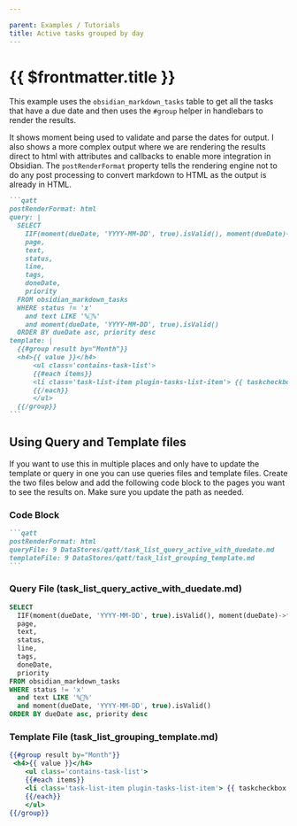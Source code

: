 ```yaml
---

parent: Examples / Tutorials
title: Active tasks grouped by day
---
```

# {{ $frontmatter.title }}

This example uses the `obsidian_markdown_tasks` table to get all the tasks that have a due date and then uses the `#group` helper in handlebars to render the results.

It shows moment being used to validate and parse the dates for output. I also shows a more complex output where we are rendering the results direct to html with attributes and callbacks to enable more integration in Obsidian. The `postRenderFormat` property tells the rendering engine not to do any post processing to convert markdown to HTML as the output is already in HTML.

````markdown
```qatt
postRenderFormat: html
query: |
  SELECT
    IIF(moment(dueDate, 'YYYY-MM-DD', true).isValid(), moment(dueDate)->format("MMMM Do, YYYY"), 'No Due Date') AS Month,
    page,
    text,
    status,
    line,
    tags,
    doneDate,
    priority
  FROM obsidian_markdown_tasks
  WHERE status != 'x'
    and text LIKE '%📜%'
    and moment(dueDate, 'YYYY-MM-DD', true).isValid()
  ORDER BY dueDate asc, priority desc
template: |
  {{#group result by="Month"}}
  <h4>{{ value }}</h4>
      <ul class='contains-task-list'>
      {{#each items}}
      <li class='task-list-item plugin-tasks-list-item'> {{ taskcheckbox this }} {{#if (isHighPriority priority)}}<strong>{{/if}} {{#micromark inline="true"}} {{text}} [[{{page}}|📝]] {{/micromark}} {{#if (isHighPriority priority)}}</strong>{{/if}}</li>
      {{/each}}
      </ul>
  {{/group}}
```
````

## Using Query and Template files

If you want to use this in multiple places and only have to update the template or query in one you can use queries files and template files. Create the two files below and add the following code block to the pages you want to see the results on. Make sure you update the path as needed.

### Code Block

````markdown
```qatt
postRenderFormat: html
queryFile: 9 DataStores/qatt/task_list_query_active_with_duedate.md
templateFile: 9 DataStores/qatt/task_list_grouping_template.md
```
````

### Query File (task_list_query_active_with_duedate.md)

```sql
SELECT
  IIF(moment(dueDate, 'YYYY-MM-DD', true).isValid(), moment(dueDate)->format("MMMM Do, YYYY"), 'No Due Date') AS Month,
  page,
  text,
  status,
  line,
  tags,
  doneDate,
  priority
FROM obsidian_markdown_tasks
WHERE status != 'x'
  and text LIKE '%📜%'
  and moment(dueDate, 'YYYY-MM-DD', true).isValid()
ORDER BY dueDate asc, priority desc
```

### Template File (task_list_grouping_template.md)
```handlebars
{{#group result by="Month"}}
 <h4>{{ value }}</h4>
    <ul class='contains-task-list'>
    {{#each items}}
    <li class='task-list-item plugin-tasks-list-item'> {{ taskcheckbox this }} {{#if (isHighPriority priority)}}<strong>{{/if}} {{#micromark inline="true"}} {{text}} [[{{page}}|📝]] {{/micromark}} {{#if (isHighPriority priority)}}</strong>{{/if}}</li>
    {{/each}}
    </ul>
{{/group}}
```
